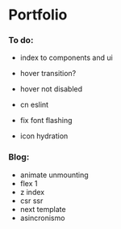 # Portfolio

### To do:

- index to components and ui
- hover transition?
- hover not disabled

- cn eslint
- fix font flashing
- icon hydration

### Blog:

- animate unmounting
- flex 1
- z index
- csr ssr
- next template
- asincronismo

